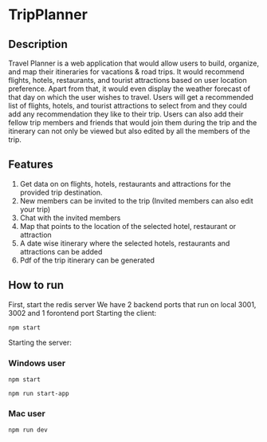 # TripPlanner

## Description
Travel Planner is a web application that would allow users to build, organize, and map their itineraries for vacations & road trips. It would recommend flights, hotels, restaurants, and tourist attractions based on user location preference. Apart from that, it would even display the weather forecast of that day on which the user wishes to travel. Users will get a recommended list of flights, hotels, and tourist attractions to select from and they could add any recommendation they like to their trip. Users can also add their fellow trip members and friends that would join them during the trip and the itinerary can not only be viewed but also edited by all the members
of the trip.

## Features
1) Get data on on flights, hotels, restaurants and attractions for the provided trip destination.
2) New members can be invited to the trip (Invited members can also edit your trip)
3) Chat with the invited members
4) Map that points to the location of the selected hotel, restaurant or attraction
5) A date wise itinerary where the selected hotels, restaurants and attractions can be added
6) Pdf of the trip itinerary can be generated

## How to run
First, start the redis server
We have 2 backend ports that run on local 3001, 3002 and 1 forontend port
Starting the client:
```
npm start
```
Starting the server:
### Windows user
```
npm start
```
```
npm run start-app
```
### Mac user
```
npm run dev
```
